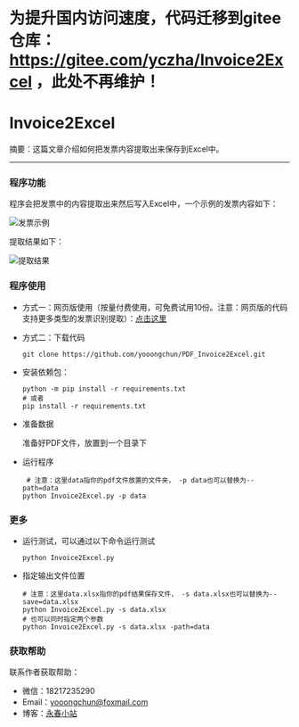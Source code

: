 # 为提升国内访问速度，代码迁移到gitee仓库： https://gitee.com/yczha/Invoice2Excel ，此处不再维护！

# Invoice2Excel

摘要：这篇文章介绍如何把发票内容提取出来保存到Excel中。

------

### 程序功能

程序会把发票中的内容提取出来然后写入Excel中，一个示例的发票内容如下：

![发票示例](https://yooongchun-blog-v2.oss-cn-beijing.aliyuncs.com/202004/demo.PNG)

提取结果如下：

![提取结果](https://yooongchun-blog-v2.oss-cn-beijing.aliyuncs.com/202004/result.png)

### 程序使用

- 方式一：网页版使用（按量付费使用，可免费试用10份。注意：网页版的代码支持更多类型的发票识别提取）：[点击这里](https://www.yooongchun.cn/apps)

- 方式二：下载代码

  ```shell
  git clone https://github.com/yooongchun/PDF_Invoice2Excel.git
  ```

- 安装依赖包：

  ```shell
  python -m pip install -r requirements.txt
  # 或者
  pip install -r requirements.txt
  ```

- 准备数据

  准备好PDF文件，放置到一个目录下

- 运行程序

  ```shell
   # 注意：这里data指你的pdf文件放置的文件夹， -p data也可以替换为--path=data
  python Invoice2Excel.py -p data
  ```

### 更多

- 运行测试，可以通过以下命令运行测试

  ```shell
  python Invoice2Excel.py
  ```

- 指定输出文件位置

  ```shell
  # 注意：这里data.xlsx指你的pdf结果保存文件， -s data.xlsx也可以替换为--save=data.xlsx
  python Invoice2Excel.py -s data.xlsx
  # 也可以同时指定两个参数
  python Invoice2Excel.py -s data.xlsx -path=data
  ```

### 获取帮助

联系作者获取帮助：

- 微信：18217235290
- Email：yooongchun@foxmail.com
- 博客：[永春小站](http://www.yooongchun.com)
